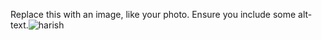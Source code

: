 Replace this with an image, like your photo. Ensure you include some alt-text.![harish](https://user-images.githubusercontent.com/54410419/131242751-4271993c-9a7c-4f37-bbf2-9c27dd25cd90.jpg)

